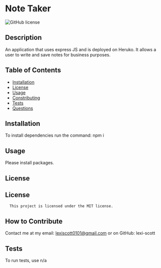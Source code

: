 
  # Note Taker
  ![GitHub license](https://img.shields.io/badge/license-MIT-red.svg)

  ## Description
  
  An application that uses express JS and is deployed on Heruko. It allows a user to write and save notes for business purposes. 

  ## Table of Contents
  * [Installation](#installation)
  * [License](#license)
  * [Usage](#usage)
  * [Constributing](#constributing)
  * [Tests](#tests)
  * [Questions](#questions)

  ## Installation
  To install dependencies run the command:
   npm i

   ## Usage

   Please install packages. 
   

   ## License

   ## License
      This project is licensed under the MIT license.

   ## How to Contribute

   Contact me at my email: lexiscott0101@gmail.com or on GitHub: lexi-scott

   ## Tests

   To run tests, use n/a

